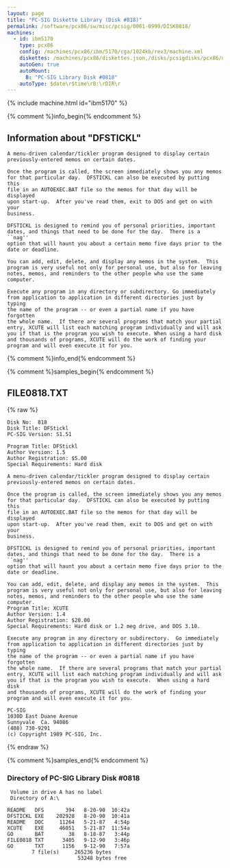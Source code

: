 ```yaml
---
layout: page
title: "PC-SIG Diskette Library (Disk #818)"
permalink: /software/pcx86/sw/misc/pcsig/0001-0999/DISK0818/
machines:
  - id: ibm5170
    type: pcx86
    config: /machines/pcx86/ibm/5170/cga/1024kb/rev3/machine.xml
    diskettes: /machines/pcx86/diskettes.json,/disks/pcsigdisks/pcx86/diskettes.json
    autoGen: true
    autoMount:
      B: "PC-SIG Library Disk #0818"
    autoType: $date\r$time\rB:\rDIR\r
---
```


{% include machine.html id="ibm5170" %}

{% comment %}info_begin{% endcomment %}

## Information about "DFSTICKL"

    A menu-driven calendar/tickler program designed to display certain
    previously-entered memos on certain dates.
    
    Once the program is called, the screen immediately shows you any memos
    for that particular day.  DFSTICKL can also be executed by putting this
    file in an AUTOEXEC.BAT file so the memos for that day will be displayed
    upon start-up.  After you've read them, exit to DOS and get on with your
    business.
    
    DFSTICKL is designed to remind you of personal priorities, important
    dates, and things that need to be done for the day.  There is a ``nag''
    option that will haunt you about a certain memo five days prior to the
    date or deadline.
    
    You can add, edit, delete, and display any memos in the system.  This
    program is very useful not only for personal use, but also for leaving
    notes, memos, and reminders to the other people who use the same
    computer.
    
    Execute any program in any directory or subdirectory. Go immediately
    from application to application in different directories just by typing
    the name of the program -- or even a partial name if you have forgotten
    the whole name.  If there are several programs that match your partial
    entry, XCUTE will list each matching program individually and will ask
    you if that is the program you wish to execute. When using a hard disk
    and thousands of programs, XCUTE will do the work of finding your
    program and will even execute it for you.
{% comment %}info_end{% endcomment %}

{% comment %}samples_begin{% endcomment %}

## FILE0818.TXT

{% raw %}
```
Disk No:  818                                                           
Disk Title: DFStickl                                                    
PC-SIG Version: S1.51                                                   
                                                                        
Program Title: DFStickl                                                 
Author Version: 1.5                                                     
Author Registration: $5.00                                              
Special Requirements: Hard disk                                         
                                                                        
A menu-driven calendar/tickler program designed to display certain      
previously-entered memos on certain dates.                              
                                                                        
Once the program is called, the screen immediately shows you any memos  
for that particular day.  DFSTICKL can also be executed by putting this 
file in an AUTOEXEC.BAT file so the memos for that day will be displayed
upon start-up.  After you've read them, exit to DOS and get on with your
business.                                                               
                                                                        
DFSTICKL is designed to remind you of personal priorities, important    
dates, and things that need to be done for the day.  There is a ``nag'' 
option that will haunt you about a certain memo five days prior to the  
date or deadline.                                                       
                                                                        
You can add, edit, delete, and display any memos in the system.  This   
program is very useful not only for personal use, but also for leaving  
notes, memos, and reminders to the other people who use the same        
computer.                                                               
Program Title: XCUTE                                                    
Author Version: 1.4                                                     
Author Registration: $20.00                                             
Special Requirements: Hard disk or 1.2 meg drive, and DOS 3.10.         
                                                                        
Execute any program in any directory or subdirectory.  Go immediately   
from application to application in different directories just by typing 
the name of the program -- or even a partial name if you have forgotten 
the whole name.  If there are several programs that match your partial  
entry, XCUTE will list each matching program individually and will ask  
you if that is the program you wish to execute.  When using a hard disk 
and thousands of programs, XCUTE will do the work of finding your       
program and will even execute it for you.                               
                                                                        
PC-SIG                                                                  
1030D East Duane Avenue                                                 
Sunnyvale  Ca. 94086                                                    
(408) 730-9291                                                          
(c) Copyright 1989 PC-SIG, Inc.                                         
```
{% endraw %}

{% comment %}samples_end{% endcomment %}

### Directory of PC-SIG Library Disk #0818

     Volume in drive A has no label
     Directory of A:\

    README   DFS       394   8-20-90  10:42a
    DFSTICKL EXE    202928   8-20-90  10:41a
    README   DOC     11264   5-21-87   4:54p
    XCUTE    EXE     46051   5-21-87  11:54a
    GO       BAT        38   8-18-87   3:44p
    FILE0818 TXT      3405   9-12-90   3:46p
    GO       TXT      1156   9-12-90   7:57a
            7 file(s)     265236 bytes
                           53248 bytes free
